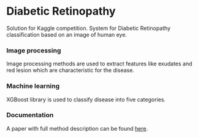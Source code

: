 # Diabetic Retinopathy

Solution for Kaggle competition. System for Diabetic Retinopathy classification based on an image of human eye.

### Image processing

Image processing methods are used to extract features like exudates and red lesion which are characteristic for the disease.

### Machine learning

XGBoost library is used to classify disease into five categories.

### Documentation

A paper with full method description can be found
[here](https://www.dropbox.com/s/2q6q3yok14zkaq2/diabetic%20retinopathy%20report.pdf?dl=0).
